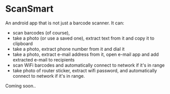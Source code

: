 # ScanSmart

An android app that is not just a barcode scanner. It can:
 - scan barcodes (of course),  
 - take a photo (or use a saved one), extract text from it and copy it to clipboard
 - take a photo, extract phone number from it and dial it
 - take a photo, extract e-mail address from it, open e-mail app and add extracted e-mail to recipients
 - scan WiFi barcodes and automatically connect to network if it's in range
 - take photo of router sticker, extract wifi password, and automatically connect to network if it's in range.
 
 Coming soon..
